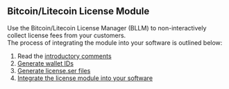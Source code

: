 ## Bitcoin/Litecoin License Module


Use the Bitcoin/Litecoin License Manager (BLLM) to non-interactively collect license fees from your customers.  
The process of integrating the module into your software is outlined below:

1. Read the [introductory comments](http://stihie.net/lnsDFoKytr/2018/08/09/bllm/)
2. [Generate wallet IDs](http://stihie.net/lnsDFoKytr/2018/08/09/ltcwallet/)
3. [Generate license.ser files](http://stihie.net/lnsDFoKytr/2018/08/09/bllmlkg/)
4. [Integrate the license module into your software](http://stihie.net/lnsDFoKytr/2018/08/11/bllmplugin/)






